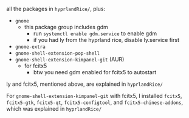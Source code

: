 all the packages in `hyprlandRice/`, plus:

- `gnome`
  - this package group includes gdm
    - run `systemctl enable gdm.service` to enable gdm
    - if you had ly from the hyprland rice, disable ly.service first
- `gnome-extra`
- `gnome-shell-extension-pop-shell`
- `gnome-shell-extension-kimpanel-git` (AUR)
  - for fcitx5
    - btw you need gdm enabled for fcitx5 to autostart

ly and fcitx5, mentioned above, are explained in `hyprlandRice/`

For `gnome-shell-extension-kimpanel-git` with fcitx5, I installed `fcitx5`, `fcitx5-gtk`, `fcitx5-qt`, `fcitx5-configtool`, and `fcitx5-chinese-addons`, which was explained in `hyprlandRice/`

